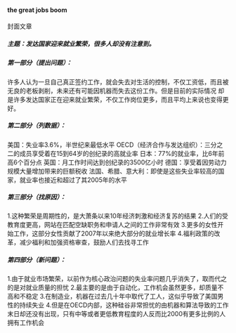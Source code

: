 #### the great jobs boom
封面文章
##### 主题：发达国家迎来就业繁荣，很多人却没有注意到。
##### 第一部分（提出问题）：
许多人认为一旦自己真正签约工作，就会失去对生活的控制，不仅工资低，而且被无良的老板剥削，未来还有可能因机器而失去这份工作。但是目前的实际情况
却是许多发达国家正在迎来就业繁荣，不仅工作岗位更多，而且平均上来说也变得更好。
##### 第二部分（列数据）：
美国：失业率3.6%，半世纪来最低水平
OECD（经济合作与发达组织）：三分之二的成员享受着在15到64岁的创纪录的高就业率
日本：77%的就业率，比6年前高6个百分点
英国：月工作时间达到创纪录的3500亿小时
德国：享受着因劳动力规模大量增加带来的巨额税收
法国、希腊、意大利：即使是这些失业率较高的国家，就业率也接近和超过了其2005年的水平
##### 第三部分（找原因）：
1.这种繁荣是周期性的，是大萧条以来10年经济刺激和经济复苏的结果
2.人们的受教育度更高，网站在匹配空缺职务和申请人之间的工作非常有效
3.更多的女性开始工作，这部分女性贡献了2007年以来绝大部分的就业增长率
4.福利政策的改革，减少福利和加强资格审查，鼓励人们去找寻工作
##### 第四部分（新问题）：
1.由于就业市场繁荣，以前作为核心政治问题的失业率问题几乎消失了，取而代之的是对就业质量的担忧
2.最主要的是由于自动化，工作机会虽然更多，却质量不高和不稳定
3.在制造业，机器在过去几十年中取代了工人，这似乎导致了美国男性的持续失业
4.但是在OECD内部，这种硅谷非常担忧的由机器和算法导致的工作末日却还没有出现，只有中等或者更低教育程度的人反而比2000有更多比例的人拥有工作机会

